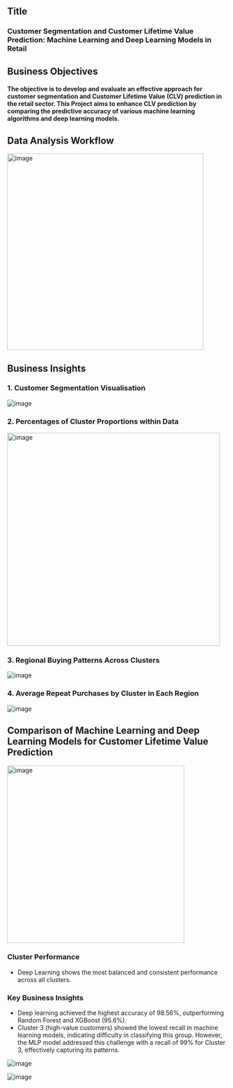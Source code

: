 ## Title 
### Customer Segmentation and Customer Lifetime Value Prediction: Machine Learning and Deep Learning Models in Retail

## Business Objectives
#### The objective is to develop and evaluate an effective approach for customer segmentation and Customer Lifetime Value (CLV) prediction in the retail sector. This Project aims to enhance CLV prediction by comparing the predictive accuracy of various machine learning algorithms and deep learning models.

## Data Analysis Workflow
<img width="451" alt="image" src="https://github.com/user-attachments/assets/b10c1f1a-bf4f-48f6-bd13-5ffe0e5e0e7a" />

## Business Insights

### 1. Customer Segmentation Visualisation

![image](https://github.com/user-attachments/assets/ad00a295-ddaf-4142-be52-832f71b294e8)


### 2. Percentages of Cluster Proportions within Data

<img width="489" alt="image" src="https://github.com/user-attachments/assets/d7fab9c6-6945-4a10-8e5f-58a290c91e40" />

### 3. Regional Buying Patterns Across Clusters
![image](https://github.com/user-attachments/assets/f6941c5e-e104-49bd-b661-86b82a242265)

### 4. Average Repeat Purchases by Cluster in Each Region
![image](https://github.com/user-attachments/assets/3acd97e6-8ed6-4fce-bbb7-03b0f0b9b6fe)


## Comparison of Machine Learning and Deep Learning Models for Customer Lifetime Value Prediction

<img width="407" alt="image" src="https://github.com/user-attachments/assets/43363ad4-926d-4858-9a88-4b15391d27d8" />

### Cluster Performance
- Deep Learning shows the most balanced and consistent performance across all clusters.

### Key Business Insights
- Deep learning achieved the highest accuracy of 98.56%, outperforming Random Forest and XGBoost (95.6%).
- Cluster 3 (high-value customers) showed the lowest recall in machine learning models, indicating difficulty in classifying this group. However, the MLP model addressed this challenge with a recall of 99% for Cluster 3, effectively capturing its patterns.

![image](https://github.com/user-attachments/assets/5b40bd3e-c81e-44dc-9612-6687966d3f0f)

![image](https://github.com/user-attachments/assets/a132fb51-b5fe-4c3e-978f-34f412709f62)




